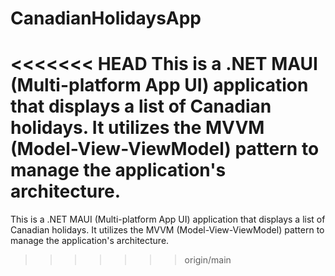 # CanadianHolidaysApp
<<<<<<< HEAD
This is a .NET MAUI (Multi-platform App UI) application that displays a list of Canadian holidays. It utilizes the MVVM (Model-View-ViewModel) pattern to manage the application's architecture.
=======
This is a .NET MAUI (Multi-platform App UI) application that displays a list of Canadian holidays. It utilizes the MVVM (Model-View-ViewModel) pattern to manage the application's architecture.
>>>>>>> origin/main
